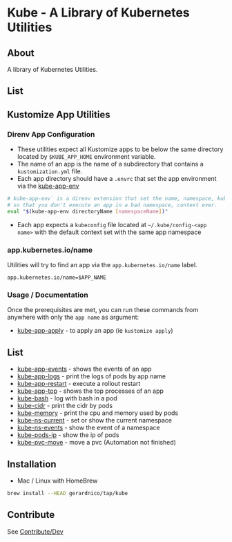# Kube - A Library of Kubernetes Utilities


## About

A library of Kubernetes Utilities.


## List

## Kustomize App Utilities

### Direnv App Configuration


* These utilities expect all Kustomize apps to be below the same directory located by `$KUBE_APP_HOME` environment variable.
* The name of an app is the name of a subdirectory that contains a `kustomization.yml` file.
* Each app directory should have a `.envrc` that set the app environment via the [kube-app-env](docs/kube-app-env.md)
```bash
# kube-app-env` is a direnv extension that set the name, namespace, kubeconfig and directory of an app as environment
# so that you don't execute an app in a bad namespace, context ever. 
eval "$(kube-app-env directoryName [namespaceName])"
```
* Each app expects a `kubeconfig` file located at `~/.kube/config-<app name>` with the default context set with the same app namespace

### app.kubernetes.io/name
Utilities will try to find an app via the `app.kubernetes.io/name` label.

`app.kubernetes.io/name=$APP_NAME`

### Usage / Documentation

Once the prerequisites are met, you can run these commands from anywhere with only the `app name` as argument:
* [kube-app-apply](docs/kube-app-apply.md) - to apply an app (ie `kustomize apply`)

## List

* [kube-app-events](docs/kube-app-events.md) - shows the events of an app
* [kube-app-logs](docs/kube-app-logs.md) - print the logs of pods by app name
* [kube-app-restart](docs/kube-app-restart.md) - execute a rollout restart
* [kube-app-top](docs/kube-app-top.md) - shows the top processes of an app
* [kube-bash](docs/kube-bash.md) - log with bash in a pod
* [kube-cidr](docs/kube-cidr.md) - print the cidr by pods
* [kube-memory](docs/kube-memory.md) - print the cpu and memory used by pods
* [kube-ns-current](docs/kube-ns-current.md) - set or show the current namespace
* [kube-ns-events](docs/kube-ns-events.md) - show the event of a namespace
* [kube-pods-ip](docs/kube-pods-ip.md) - show the ip of pods
* [kube-pvc-move](docs/kube-pvc-move.md) - move a pvc (Automation not finished)



## Installation

* Mac / Linux with HomeBrew
```bash
brew install --HEAD gerardnico/tap/kube
```


## Contribute 

See [Contribute/Dev](contribute.md)